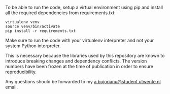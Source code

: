 To be able to run the code, setup a virtual environment using pip and install all the required dependencies from requirements.txt:

```
virtualenv venv
source venv/bin/activate
pip install -r requirements.txt
```
Make sure to run the code with your virtualenv interpreter and not your system Python interpreter. 

This is necessary because the libraries used by this repository are known to introduce breaking changes and dependency conflicts. The version numbers have been frozen at the time of publication in order to ensure reproducibility.

Any questions should be forwarded to my a.bujorianu@student.utwente.nl email.